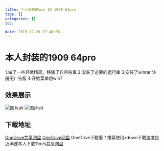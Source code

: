 ```yaml
---
title: 个人封装的win 10 1909 64pro
tags: []
categories: []
toc: 

date: 2019-12-20 17:40:06
---
```

# 本人封装的1909 64pro
<!--more-->
1.做了一些轻微精简，移除了自带杀毒
2.安装了必要的运行库
3.安装了winrar 注册无广告版
4.开始菜单仿win7
## 效果展示
![图片alt](https://img.alicdn.com/imgextra/i4/3553373554/O1CN017m9NJ71c7mCGWirPW_!!3553373554.png)
![图片alt](https://img.alicdn.com/imgextra/i1/3553373554/O1CN01sO1oqV1c7mCF3yvEt_!!3553373554.png)
## 下载地址
[OneDrive共享网盘](https://service-3ei1cfty-1300482735.ap-hongkong.apigateway.myqcloud.com/release/onedrive1/轻尘丶莫莣/1909%2064pro封装/)
[OneDrive网盘](https://service-dee4s6yo-1255812932.ap-hongkong.apigateway.myqcloud.com/release/OneDrive/%E7%B3%BB%E7%BB%9F%E4%B8%93%E7%94%A8/windows/%E8%BD%BB%E5%B0%98%E4%B8%B6%E8%8E%AB%E8%8E%A3%E5%B0%81%E8%A3%85%E4%B8%93%E7%94%A8/win10%201909%2064pro/)
OneDrive下载慢？推荐使用xdown下载速度接近满速本人下载11m/s[共享网盘](http://qcxitong.xyz/2019/11/17/1/)



